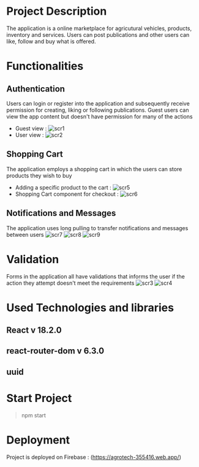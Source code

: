 # Project Description 
The application is a online marketplace for agricutural vehicles, products, inventory and services. Users can post publications and other users can like, follow and buy what is offered.

# Functionalities 
## Authentication 
  Users can login or register into the application and subsequently receive permission for creating, liking or following publications. Guest users can view the app      content but doesn't have permission for many of the actions 
-  Guest view : ![scr1](https://user-images.githubusercontent.com/100707694/185781956-8a981a62-6502-4889-876c-f8190f928933.png)
-  User view : ![scr2](https://user-images.githubusercontent.com/100707694/185782030-b8e89537-afa9-43fa-b6d6-e6a7c6fa00de.png)

## Shopping Cart
 The application employs a shopping cart in which the users can store products they wish to buy
 - Adding a specific product to the cart : ![scr5](https://user-images.githubusercontent.com/100707694/185782373-4320af63-c49d-4e5e-be25-a8c7b47e0cb3.png)
- Shopping Cart component for checkout : ![scr6](https://user-images.githubusercontent.com/100707694/185782404-ddaa17f6-d438-440a-80af-a95036936eb1.png)

## Notifications and Messages
  The application uses long pulling to transfer notifications and messages between users 
 ![scr7](https://user-images.githubusercontent.com/100707694/185782534-597fe9ca-ee3a-49da-b3f5-c482ad460892.png)
![scr8](https://user-images.githubusercontent.com/100707694/185782636-fe5bf6ee-cbd5-41d6-9b58-f63e0d0d2a48.png)
![scr9](https://user-images.githubusercontent.com/100707694/185782681-b6290d56-0bad-472a-ac91-060965cfe66c.png)

# Validation
 Forms in the application all have validations that informs the user if the action they attempt doesn't meet the requirements 
  ![scr3](https://user-images.githubusercontent.com/100707694/185782174-fb6ce466-2f40-4527-9c47-1bbd753ae293.png)
 ![scr4](https://user-images.githubusercontent.com/100707694/185782264-a6942358-62e6-4fa8-95d9-727a2d81a5e7.png)


# Used Technologies and libraries 
 ## React v 18.2.0
 ## react-router-dom v 6.3.0
 ## uuid
 
 # Start Project 
  > npm start
  
 # Deployment
 Project is deployed on Firebase : (https://agrotech-355416.web.app/)
